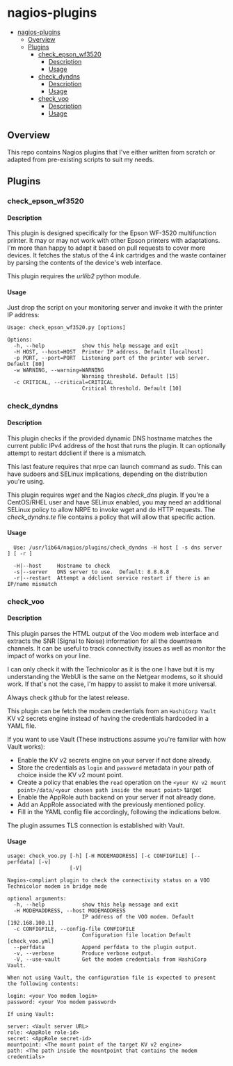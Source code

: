 # nagios-plugins

- [nagios-plugins](#nagios-plugins)
  - [Overview](#overview)
  - [Plugins](#plugins)
    - [check_epson_wf3520](#check_epson_wf3520)
      - [Description](#description)
      - [Usage](#usage)
    - [check_dyndns](#check_dyndns)
      - [Description](#description-1)
      - [Usage](#usage-1)
    - [check_voo](#check_voo)
      - [Description](#description-2)
      - [Usage](#usage-2)

## Overview

This repo contains Nagios plugins that I've either written from scratch or adapted from pre-existing scripts to suit my needs.

## Plugins

### check_epson_wf3520
#### Description
This plugin is designed specifically for the Epson WF-3520 multifunction printer.  It may or may not work with other Epson printers with adaptations.  I'm more than happy to adapt it based on pull requests to cover more devices.
It fetches the status of the 4 ink cartridges and the waste container by parsing the contents of the device's web interface.

This plugin requires the *urllib2* python module.

#### Usage

Just drop the script on your monitoring server and invoke it with the printer IP address:
```
Usage: check_epson_wf3520.py [options]

Options:
  -h, --help            show this help message and exit
  -H HOST, --host=HOST  Printer IP address. Default [localhost]
  -p PORT, --port=PORT  Listening port of the printer web server. Default [80]
  -w WARNING, --warning=WARNING
                        Warning threshold. Default [15]
  -c CRITICAL, --critical=CRITICAL
                        Critical threshold. Default [10]
```

### check_dyndns
#### Description
This plugin checks if the provided dynamic DNS hostname matches the current public IPv4 address of the host that runs the plugin.  It can optionally attempt to restart ddclient if there is a mismatch.

This last feature requires that nrpe can launch command as *sudo*.  This can have sudoers and SELinux implications, depending on the distribution you're using.

This plugin requires *wget* and the Nagios *check_dns* plugin.
If you're a CentOS/RHEL user and have SELinux enabled, you may need an additional SELinux policy to allow NRPE to invoke wget and do HTTP requests.  The *check_dyndns.te* file contains a policy that will allow that specific action.

#### Usage

```
  Use: /usr/lib64/nagios/plugins/check_dyndns -H host [ -s dns server ] [ -r ]

  -H|--host     Hostname to check
  -s|--server   DNS server to use.  Default: 8.8.8.8
  -r|--restart  Attempt a ddclient service restart if there is an IP/name mismatch
```

### check_voo
#### Description
This plugin parses the HTML output of the Voo modem web interface and extracts the SNR (Signal to Noise) information for all the downtream channels. It can be useful to track connectivity issues as well as monitor the impact of works on your line.

I can only check it with the Technicolor as it is the one I have but it is my understanding the WebUI is the same on the Netgear modems, so it should work. If that's not the case, I'm happy to assist to make it more universal.

Always check github for the latest release.

This plugin can be fetch the modem credentials from an `HashiCorp Vault ` KV v2 secrets engine instead of having the credentials hardcoded in a YAML file.

If you want to use Vault (These instructions assume you're familiar with how Vault works):
* Enable the KV v2 secrets engine on your server if not done already.
* Store the credentials as `login` and `password` metadata in your path of choice inside the KV v2 mount point.
* Create a policy that enables the `read` operation on the `<your KV v2 mount point>/data/<your chosen path inside the mount point>` target
* Enable the AppRole auth backend on your server if not already done.
* Add an AppRole associated with the previously mentioned policy.
* Fill in the YAML config file accordingly, following the indications below.

The plugin assumes TLS connection is established with Vault.

#### Usage

```
usage: check_voo.py [-h] [-H MODEMADDRESS] [-c CONFIGFILE] [--perfdata] [-v]
                    [-V]

Nagios-compliant plugin to check the connectivity status on a VOO Technicolor modem in bridge mode

optional arguments:
  -h, --help            show this help message and exit
  -H MODEMADDRESS, --host MODEMADDRESS
                        IP address of the VOO modem. Default [192.168.100.1]
  -c CONFIGFILE, --config-file CONFIGFILE
                        Configuration file location Default [check_voo.yml]
  --perfdata            Append perfdata to the plugin output.
  -v, --verbose         Produce verbose output.
  -V, --use-vault       Get the modem credentials from HashiCorp Vault.

When not using Vault, the configuration file is expected to present the following contents:

login: <your Voo modem login>
password: <your Voo modem password>

If using Vault:

server: <Vault server URL>
role: <AppRole role-id>
secret: <AppRole secret-id>
mountpoint: <The mount point of the target KV v2 engine>
path: <The path inside the mountpoint that contains the modem credentials>

```
